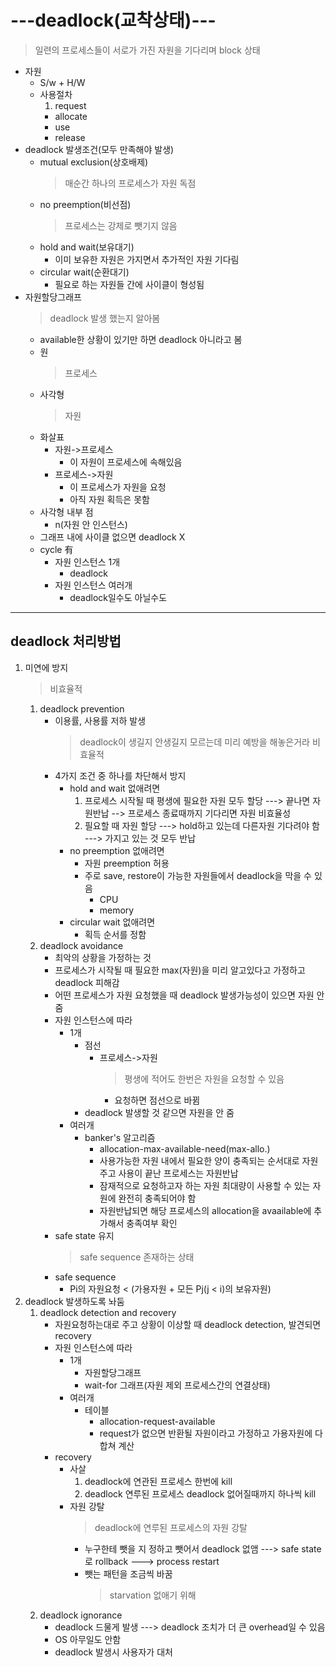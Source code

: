 # ---deadlock(교착상태)---
> 일련의 프로세스들이 서로가 가진 자원을 기다리며 block 상태
- 자원
    - S/w + H/W
    - 사용절차
        1. request
        - allocate
        - use
        - release
- deadlock 발생조건(모두 만족해야 발생)
    - mutual exclusion(상호배제)
        > 매순간 하나의 프로세스가 자원 독점
    - no preemption(비선점)
        > 프로세스는 강제로 뺏기지 않음
    - hold and wait(보유대기)
        - 이미 보유한 자원은 가지면서 추가적인 자원 기다림
    - circular wait(순환대기)
        - 필요로 하는 자원들 간에 사이클이 형성됨
- 자원할당그래프
    > deadlock 발생 했는지 알아봄
    - available한 상황이 있기만 하면 deadlock 아니라고 봄
    - 원
        > 프로세스
    - 사각형
        > 자원
    - 화살표
        - 자원->프로세스
            - 이 자원이 프로세스에 속해있음
        - 프로세스->자원
            - 이 프로세스가 자원을 요청
            - 아직 자원 획득은 못함
    - 사각형 내부 점 
        - n(자원 안 인스턴스)
    - 그래프 내에 사이클 없으면 deadlock X
    - cycle 有
        - 자원 인스턴스 1개
            - deadlock
        - 자원 인스턴스 여러개
            - deadlock일수도 아닐수도
---
## deadlock 처리방법
1. 미연에 방지
    > 비효율적
    1. deadlock prevention
        - 이용률, 사용률 저하 발생
            > deadlock이 생길지 안생길지 모르는데 미리 예방을 해놓은거라 비효율적
        - 4가지 조건 중 하나를 차단해서 방지
            - hold and wait 없애려면
                1. 프로세스 시작될 때 평생에 필요한 자원 모두 할당 ---> 끝나면 자원반납 --> 프로세스 종료때까지 기다리면 자원 비효율성
                2. 필요할 때 자원 할당 ---> hold하고 있는데 다른자원 기다려야 함 ---> 가지고 있는 것 모두 반납
            - no preemption 없애려면
                - 자원 preemption 허용
                - 주로 save, restore이 가능한 자원들에서 deadlock을 막을 수 있음
                    - CPU
                    - memory
            - circular wait 없애려면
                - 획득 순서를 정함
    2. deadlock avoidance
        - 최악의 상황을 가정하는 것
        - 프로세스가 시작될 때 필요한 max(자원)을 미리 알고있다고 가정하고 deadlock 피해감
        - 어떤 프로세스가 자원 요청했을 때 deadlock 발생가능성이 있으면 자원 안 줌
        - 자원 인스턴스에 따라
            - 1개
                - 점선
                    - 프로세스->자원
                        > 평생에 적어도 한번은 자원을 요청할 수 있음
                        - 요청하면 점선으로 바뀜
                - deadlock 발생할 것 같으면 자원을 안 줌
            - 여러개
                - banker's 알고리즘
                    - allocation-max-available-need(max-allo.)
                    - 사용가능한 자원 내에서 필요한 양이 충족되는 순서대로 자원주고 사용이 끝난 프로세스는 자원반납
                    - 잠재적으로 요청하고자 하는 자원 최대량이 사용할 수 있는 자원에 완전히 충족되어야 함
                    - 자원반납되면 해당 프로세스의 allocation을 avaailable에 추가해서 충족여부 확인
        - safe state 유지
            > safe sequence 존재하는 상태
        - safe sequence
            - Pi의 자원요청 < (가용자원 + 모든 Pj(j < i)의 보유자원)
2. deadlock 발생하도록 놔둠
    1. deadlock detection and recovery
        - 자원요청하는대로 주고 상황이 이상할 때 deadlock detection, 발견되면 recovery
        - 자원 인스턴스에 따라
            - 1개
                - 자원할당그래프
                - wait-for 그래프(자원 제외 프로세스간의 연결상태)
            - 여러개
                - 테이블
                    - allocation-request-available
                    - request가 없으면 반환될 자원이라고 가정하고 가용자원에 다 합쳐 계산
        - recovery
            - 사살
                1. deadlock에 연관된 프로세스 한번에 kill
                2. deadlock 연루된 프로세스 deadlock 없어질때까지 하나씩 kill
            - 자원 강탈
                > deadlock에 연루된 프로세스의 자원 강탈
                - 누구한테 뺏을 지 정하고 뺏어서 deadlock 없앰 ---> safe state로 rollback ---> process restart
                - 뺏는 패턴을 조금씩 바꿈
                    > starvation 없애기 위해
    2. deadlock ignorance
        - deadlock 드물게 발생 ---> deadlock 조치가 더 큰 overhead일 수 있음
        - OS 아무일도 안함
        - deadlock 발생시 사용자가 대처

    
